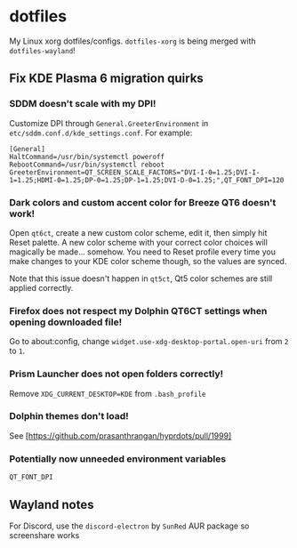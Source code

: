 # dotfiles

My Linux xorg dotfiles/configs. `dotfiles-xorg` is being merged with `dotfiles-wayland`!

## Fix KDE Plasma 6 migration quirks

### SDDM doesn't scale with my DPI!

Customize DPI through `General.GreeterEnvironment` in `etc/sddm.conf.d/kde_settings.conf`. For example:

```
[General]
HaltCommand=/usr/bin/systemctl poweroff
RebootCommand=/usr/bin/systemctl reboot
GreeterEnvironment=QT_SCREEN_SCALE_FACTORS="DVI-I-0=1.25;DVI-I-1=1.25;HDMI-0=1.25;DP-0=1.25;DP-1=1.25;DVI-D-0=1.25;",QT_FONT_DPI=120
```

### Dark colors and custom accent color for Breeze QT6 doesn't work!

Open `qt6ct`, create a new custom color scheme, edit it, then simply hit Reset palette.
A new color scheme with your correct color choices will magically be made... somehow.
You need to Reset profile every time you make changes to your KDE color scheme though, so the values are synced.

Note that this issue doesn't happen in `qt5ct`, Qt5 color schemes are still applied correctly.

### Firefox does not respect my Dolphin QT6CT settings when opening downloaded file!

Go to about:config, change `widget.use-xdg-desktop-portal.open-uri` from `2` to `1`.

### Prism Launcher does not open folders correctly!

Remove `XDG_CURRENT_DESKTOP=KDE` from `.bash_profile`

### Dolphin themes don't load!

See [https://github.com/prasanthrangan/hyprdots/pull/1999]

### Potentially now unneeded environment variables

```
QT_FONT_DPI
```

## Wayland notes

For Discord, use the `discord-electron` by `SunRed` AUR package so screenshare works
